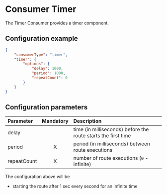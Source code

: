 # Consumer Timer
The Timer Consumer provides a timer component.

## Configuration example
````json
{
    "consumerType": "timer",
    "timer": {
        "options": {
            "delay": 1000,
            "period": 1000,
            "repeatCount": 0
        }
    }
}
````
## Configuration parameters
|Parameter|Mandatory|Description|
|:---|:---:|:---|
|delay| |time (in milliseconds) before the route starts the first time|
|period|X|period (in milliseconds) between route executions|
|repeatCount|X|number of route executions (`0` - infinite)|

The configuration above will be
- starting the route after 1 sec every second for an infinite time
